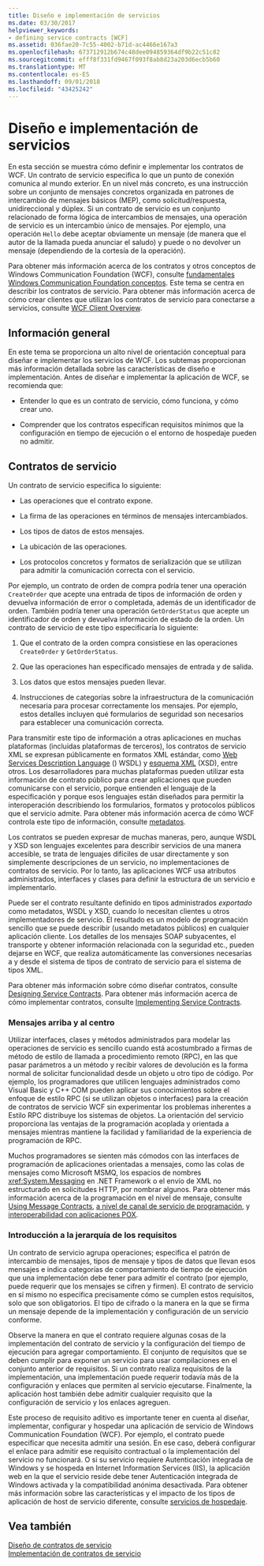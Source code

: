 ```yaml
---
title: Diseño e implementación de servicios
ms.date: 03/30/2017
helpviewer_keywords:
- defining service contracts [WCF]
ms.assetid: 036fae20-7c55-4002-b71d-ac4466e167a3
ms.openlocfilehash: 673712912b674c48dee094859364df9b22c51c82
ms.sourcegitcommit: efff8f331fd9467f093f8ab8d23a203d6ecb5b60
ms.translationtype: MT
ms.contentlocale: es-ES
ms.lasthandoff: 09/01/2018
ms.locfileid: "43425242"
---
```

# <a name="designing-and-implementing-services"></a>Diseño e implementación de servicios
En esta sección se muestra cómo definir e implementar los contratos de WCF. Un contrato de servicio especifica lo que un punto de conexión comunica al mundo exterior. En un nivel más concreto, es una instrucción sobre un conjunto de mensajes concretos organizada en patrones de intercambio de mensajes básicos (MEP), como solicitud/respuesta, unidireccional y dúplex. Si un contrato de servicio es un conjunto relacionado de forma lógica de intercambios de mensajes, una operación de servicio es un intercambio único de mensajes. Por ejemplo, una operación `Hello` debe aceptar obviamente un mensaje (de manera que el autor de la llamada pueda anunciar el saludo) y puede o no devolver un mensaje (dependiendo de la cortesía de la operación).  
  
 Para obtener más información acerca de los contratos y otros conceptos de Windows Communication Foundation (WCF), consulte [fundamentales Windows Communication Foundation conceptos](../../../docs/framework/wcf/fundamental-concepts.md). Este tema se centra en describir los contratos de servicio. Para obtener más información acerca de cómo crear clientes que utilizan los contratos de servicio para conectarse a servicios, consulte [WCF Client Overview](../../../docs/framework/wcf/wcf-client-overview.md).  
  
## <a name="overview"></a>Información general  
 En este tema se proporciona un alto nivel de orientación conceptual para diseñar e implementar los servicios de WCF. Los subtemas proporcionan más información detallada sobre las características de diseño e implementación. Antes de diseñar e implementar la aplicación de WCF, se recomienda que:  
  
-   Entender lo que es un contrato de servicio, cómo funciona, y cómo crear uno.  
  
-   Comprender que los contratos especifican requisitos mínimos que la configuración en tiempo de ejecución o el entorno de hospedaje pueden no admitir.  
  
## <a name="service-contracts"></a>Contratos de servicio  
 Un contrato de servicio especifica lo siguiente:  
  
-   Las operaciones que el contrato expone.  
  
-   La firma de las operaciones en términos de mensajes intercambiados.  
  
-   Los tipos de datos de estos mensajes.  
  
-   La ubicación de las operaciones.  
  
-   Los protocolos concretos y formatos de serialización que se utilizan para admitir la comunicación correcta con el servicio.  
  
 Por ejemplo, un contrato de orden de compra podría tener una operación `CreateOrder` que acepte una entrada de tipos de información de orden y devuelva información de error o completada, además de un identificador de orden. También podría tener una operación `GetOrderStatus` que acepte un identificador de orden y devuelva información de estado de la orden. Un contrato de servicio de este tipo especificaría lo siguiente:  
  
1.  Que el contrato de la orden compra consistiese en las operaciones `CreateOrder` y `GetOrderStatus`.  
  
2.  Que las operaciones han especificado mensajes de entrada y de salida.  
  
3.  Los datos que estos mensajes pueden llevar.  
  
4.  Instrucciones de categorías sobre la infraestructura de la comunicación necesaria para procesar correctamente los mensajes. Por ejemplo, estos detalles incluyen qué formularios de seguridad son necesarios para establecer una comunicación correcta.  
  
 Para transmitir este tipo de información a otras aplicaciones en muchas plataformas (incluidas plataformas de terceros), los contratos de servicio XML se expresan públicamente en formatos XML estándar, como [Web Services Description Language](https://go.microsoft.com/fwlink/?LinkId=94952) () WSDL) y [esquema XML](https://go.microsoft.com/fwlink/?LinkId=94953) (XSD), entre otros. Los desarrolladores para muchas plataformas pueden utilizar esta información de contrato público para crear aplicaciones que pueden comunicarse con el servicio, porque entienden el lenguaje de la especificación y porque esos lenguajes están diseñados para permitir la interoperación describiendo los formularios, formatos y protocolos públicos que el servicio admite. Para obtener más información acerca de cómo WCF controla este tipo de información, consulte [metadatos](../../../docs/framework/wcf/feature-details/metadata.md).  
  
 Los contratos se pueden expresar de muchas maneras, pero, aunque WSDL y XSD son lenguajes excelentes para describir servicios de una manera accesible, se trata de lenguajes difíciles de usar directamente y son simplemente descripciones de un servicio, no implementaciones de contratos de servicio. Por lo tanto, las aplicaciones WCF usa atributos administrados, interfaces y clases para definir la estructura de un servicio e implementarlo.  
  
 Puede ser el contrato resultante definido en tipos administrados *exportado* como metadatos, WSDL y XSD, cuando lo necesitan clientes u otros implementadores de servicio. El resultado es un modelo de programación sencillo que se puede describir (usando metadatos públicos) en cualquier aplicación cliente. Los detalles de los mensajes SOAP subyacentes, el transporte y obtener información relacionada con la seguridad etc., pueden dejarse en WCF, que realiza automáticamente las conversiones necesarias a y desde el sistema de tipos de contrato de servicio para el sistema de tipos XML.  
  
 Para obtener más información sobre cómo diseñar contratos, consulte [Designing Service Contracts](../../../docs/framework/wcf/designing-service-contracts.md). Para obtener más información acerca de cómo implementar contratos, consulte [Implementing Service Contracts](../../../docs/framework/wcf/implementing-service-contracts.md).  
  
### <a name="messages-up-front-and-center"></a>Mensajes arriba y al centro  
 Utilizar interfaces, clases y métodos administrados para modelar las operaciones de servicio es sencillo cuando está acostumbrado a firmas de método de estilo de llamada a procedimiento remoto (RPC), en las que pasar parámetros a un método y recibir valores de devolución es la forma normal de solicitar funcionalidad desde un objeto u otro tipo de código. Por ejemplo, los programadores que utilicen lenguajes administrados como Visual Basic y C++ COM pueden aplicar sus conocimientos sobre el enfoque de estilo RPC (si se utilizan objetos o interfaces) para la creación de contratos de servicio WCF sin experimentar los problemas inherentes a Estilo RPC distribuye los sistemas de objetos. La orientación del servicio proporciona las ventajas de la programación acoplada y orientada a mensajes mientras mantiene la facilidad y familiaridad de la experiencia de programación de RPC.  
  
 Muchos programadores se sienten más cómodos con las interfaces de programación de aplicaciones orientadas a mensajes, como las colas de mensajes como Microsoft MSMQ, los espacios de nombres <xref:System.Messaging> en .NET Framework o el envío de XML no estructurado en solicitudes HTTP, por nombrar algunos. Para obtener más información acerca de la programación en el nivel de mensaje, consulte [Using Message Contracts](../../../docs/framework/wcf/feature-details/using-message-contracts.md), [a nivel de canal de servicio de programación](../../../docs/framework/wcf/extending/service-channel-level-programming.md), y [interoperabilidad con aplicaciones POX](../../../docs/framework/wcf/feature-details/interoperability-with-pox-applications.md).  
  
### <a name="understanding-the-hierarchy-of-requirements"></a>Introducción a la jerarquía de los requisitos  
 Un contrato de servicio agrupa operaciones; especifica el patrón de intercambio de mensajes, tipos de mensaje y tipos de datos que llevan esos mensajes e indica categorías de comportamiento de tiempo de ejecución que una implementación debe tener para admitir el contrato (por ejemplo, puede requerir que los mensajes se cifren y firmen). El contrato de servicio en sí mismo no especifica precisamente cómo se cumplen estos requisitos, solo que son obligatorios. El tipo de cifrado o la manera en la que se firma un mensaje depende de la implementación y configuración de un servicio conforme.  
  
 Observe la manera en que el contrato requiere algunas cosas de la implementación del contrato de servicio y la configuración del tiempo de ejecución para agregar comportamiento. El conjunto de requisitos que se deben cumplir para exponer un servicio para usar compilaciones en el conjunto anterior de requisitos. Si un contrato realiza requisitos de la implementación, una implementación puede requerir todavía más de la configuración y enlaces que permiten al servicio ejecutarse. Finalmente, la aplicación host también debe admitir cualquier requisito que la configuración de servicio y los enlaces agreguen.  
  
 Este proceso de requisito aditivo es importante tener en cuenta al diseñar, implementar, configurar y hospedar una aplicación de servicio de Windows Communication Foundation (WCF). Por ejemplo, el contrato puede especificar que necesita admitir una sesión. En ese caso, deberá configurar el enlace para admitir ese requisito contractual o la implementación del servicio no funcionará. O si su servicio requiere Autenticación integrada de Windows y se hospeda en Internet Information Services (IIS), la aplicación web en la que el servicio reside debe tener Autenticación integrada de Windows activada y la compatibilidad anónima desactivada. Para obtener más información sobre las características y el impacto de los tipos de aplicación de host de servicio diferente, consulte [servicios de hospedaje](../../../docs/framework/wcf/hosting-services.md).  
  
## <a name="see-also"></a>Vea también  
 [Diseño de contratos de servicio](../../../docs/framework/wcf/designing-service-contracts.md)  
 [Implementación de contratos de servicio](../../../docs/framework/wcf/implementing-service-contracts.md)
